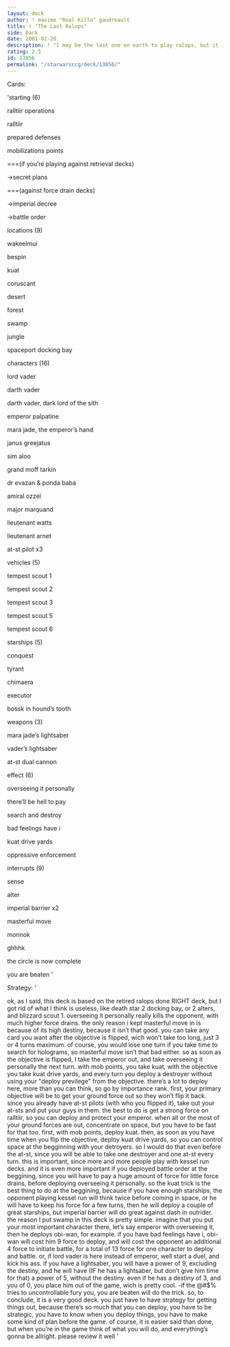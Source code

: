 ```yaml
---
layout: deck
author: ! maxime "Real Killa" gaudreault
title: ! "The Last Ralops"
side: Dark
date: 2001-02-20
description: ! "I may be the last one on earth to play ralops, but it is a very good deck. I was inspired by the retired Ralops done RIGHT deck"
rating: 2.5
id: 13856
permalink: "/starwarsccg/deck/13856/"
---
```

Cards: 

'starting (6)

ralltiir operations

ralltiir

prepared defenses

mobilizations points

===(if you’re playing against retrieval decks)

->secret plans

===(against force drain decks)

->imperial decree

->battle order


locations (9)

wakeelmui

bespin

kuat

coruscant

desert

forest 

swamp

jungle

spaceport docking bay


characters (16)

lord vader

darth vader

darth vader, dark lord of the sith

emperor palpatine

mara jade, the emperor’s hand

janus greejatus

sim aloo

grand moff tarkin

dr evazan & ponda baba

amiral ozzel

major marquand

lieutenant watts

lieutenant arnet

at-st pilot x3


vehicles (5)

tempest scout 1

tempest scout 2

tempest scout 3

tempest scout 5

tempest scout 6


starships (5)

conquest

tyrant

chimaera

executor

bossk in hound’s tooth


weapons (3)

mara jade’s lightsaber

vader’s lightsaber

at-st dual cannon


effect (6)

overseeing it personally

there’ll be hell to pay

search and destroy

bad feelings have i

kuat drive yards

oppressive enforcement


interrupts (9)

sense

alter 

imperial barrier x2

masterful move

monnok

ghhhk

the circle is now complete

you are beaten '

Strategy: '

ok, as I said, this deck is based on the retired ralops done RIGHT deck, but I got rid of what I think is useless, like death star 2 docking bay, or 2 alters, and blizzard scout 1. overseeing it personally really kills the opponent, with much higher force drains. the only reason i kept masterful move in is because of its high destiny, because it isn’t that good. you can take any card you want after the objective is flipped, wich won’t take too long, just 3 or 4 turns maximum. of course, you would lose one turn if you take time to search for holograms, so masterful move isn’t that bad either. so as soon as the objective is flipped, I take the emperor out, and take overseeing it personally the next turn. with mob points, you take kuat, with the objective you take kuat drive yards, and every turn you deploy a destroyer without using your "deploy previlege" from the objective. there’s a lot to deploy here, more than you can think, so go by importance rank. first, your primary objective will be to get your ground force out so they won’t flip it back. since you already have at-st pilots (with who you flipped it), take out your at-sts and put your guys in them. the best to do is get a strong force on ralltiir, so you can deploy and protect your emperor. when all or the most of your ground forces are out, concentrate on space, but you have to be fast for that too. first, with mob points, deploy kuat. then, as soon as you have time when you flip the objective, deploy kuat drive yards, so you can control space at the begginning with your detroyers. so I would do that even before the at-st, since you will be able to take one destroyer and one at-st every turn. this is important, since more and more people play with kessel run decks. and it is even more important if you deployed battle order at the beggining, since you will have to pay a huge amount of force for little force drains, before deploying overseeing it personally. so the kuat trick is the best thing to do at the beggining, because if you have enough starships, the opponent playing kessel run will think twice before coming in space, or he will have to keep his force for a few turns, then he will deploy a couple of great starships, but imperial barrier will do great against dash in outrider. the reason I put swamp in this deck is pretty simple. imagine that you put your most important character there, let’s say emperor with overseeing it, then he deploys obi-wan, for example. if you have bad feelings have i, obi-wan will cost him 9 force to deploy, and will cost the opponent an additional 4 force to initiate battle, for a total of 13 force for one character to deploy and battle. or, if lord vader is here instead of emperor, well start a duel, and kick his ass. if you have a lightsaber, you will have a power of 9, excluding the destiny, and he will have (IF he has a lightsaber, but don’t give him time for that) a power of 5, without the destiny. even if he has a destiny of 3, and you of 0, you place him out of the game, wich is pretty cool. -if the @#$% tries to uncontrollable fury you, you are beaten will do the trick. so, to conclude, it is a very good deck. you just have to have strategy for getting things out, because there’s so much that you can deploy, you have to be strategic, you have to know when you deploy things, you have to make some kind of plan before the game. of course, it is easier said than done, but when you’re in the game think of what you will do, and everything’s gonna be allright. please review it well '
